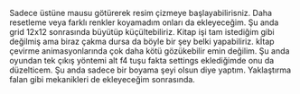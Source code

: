 Sadece üstüne mausu götürerek resim çizmeye başlayabilirisniz. Daha resetleme veya farklı renkler koyamadım onları da ekleyeceğim. Şu anda grid 12x12 sonrasında büyütüp küçültebiliriz. Kitap işi tam istediğim gibi değilmiş ama biraz çakma dursa da böyle bir şey belki yapabiliriz. kİtap çevirme animasyonlarında çok daha kötü gözükebilir emin değilim.
Şu anda oyundan tek çıkış yöntemi alt f4 tuşu fakta settings eklediğimde onu da düzelticem. Şu anda sadece bir boyama şeyi olsun diye yaptım. Yaklaştırma falan gibi mekanikleri de ekleyeceğim sonrasında.
